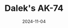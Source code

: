 ---
title: Dalek's AK-74
date: 2024-11-04

weapon: 
-
    attachment: Optic
    item: Kepler Microflex 
-
    attachment: Muzzle
    item: Compensator
-
    attachment: Barrel
    item: CHF Barrel
-
    attachment: Underbarrel
    item: Ranger Foregrip
-
    attachment: Magazine
    item: Extended Mag III
-
    attachment: Stock  
    item: Balanced Stock
-
    attachment: Laser  
    item: Steady Aim Laser
-
    attachment: Fire Mods  
    item: Recoil Springs 

tags: weaponBuild
---